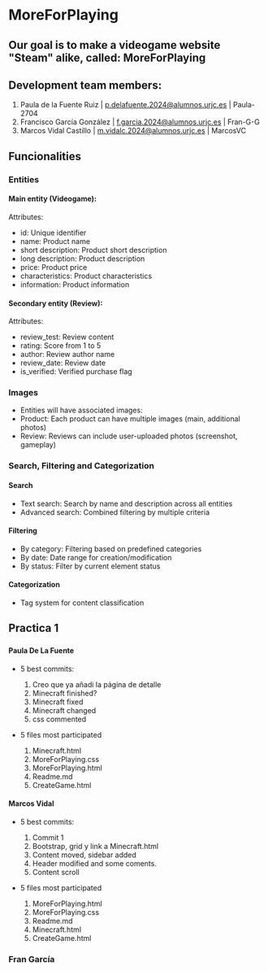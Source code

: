 # MoreForPlaying

## Our goal is to make a videogame website "Steam" alike, called: MoreForPlaying

## Development team members:
1. Paula de la Fuente Ruiz	| p.delafuente.2024@alumnos.urjc.es	| Paula-2704
2. Francisco García González	| f.garcia.2024@alumnos.urjc.es	| Fran-G-G
3. Marcos Vidal Castillo |	m.vidalc.2024@alumnos.urjc.es	| MarcosVC

## Funcionalities

### Entities

#### Main entity (Videogame):
Attributes:

* id: Unique identifier 
* name: Product name
* short description: Product short description 
* long description: Product description 
* price: Product price 
* characteristics: Product characteristics
* information: Product information

#### Secondary entity (Review):
Attributes:

* review_test: Review content 
* rating: Score from 1 to 5 
* author: Review author name 
* review_date: Review date 
* is_verified: Verified purchase flag 

### Images
* Entities will have associated images:
* Product: Each product can have multiple images (main, additional photos)
* Review: Reviews can include user-uploaded photos (screenshot, gameplay)

### Search, Filtering and Categorization

#### Search
* Text search: Search by name and description across all entities
* Advanced search: Combined filtering by multiple criteria

#### Filtering
* By category: Filtering based on predefined categories
* By date: Date range for creation/modification
* By status: Filter by current element status

#### Categorization
* Tag system for content classification



## Practica 1


###


#### Paula De La Fuente

* 5 best commits:
  1. Creo que ya añadi la página de detalle
  2. Minecraft finished?
  3. Minecraft fixed
  4. Minecraft changed
  5. css commented
 
* 5 files most participated
  1. Minecraft.html
  2. MoreForPlaying.css
  3. MoreForPlaying.html
  4. Readme.md
  5. CreateGame.html



#### Marcos Vidal 

* 5 best commits:
  1. Commit 1
  2. Bootstrap, grid y link a Minecraft.html
  3. Content moved, sidebar added
  4. Header modified and some coments.
  5. Content scroll
  
* 5 files most participated
  1. MoreForPlaying.html
  2. MoreForPlaying.css
  3. Readme.md
  4. Minecraft.html
  5. CreateGame.html

### Fran García
